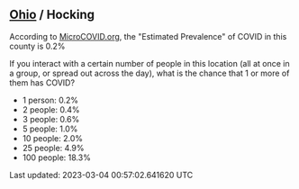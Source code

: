 
## [Ohio](/united-states/ohio) / Hocking

According to [MicroCOVID.org](http://microcovid.org),
the "Estimated Prevalence" of COVID in this county is 0.2%

If you interact with a certain number of people in this location
(all at once in a group, or spread out across the day), what is the chance that
1 or more of them has COVID?

- 1 person: 0.2%
- 2 people: 0.4%
- 3 people: 0.6%
- 5 people: 1.0%
- 10 people: 2.0%
- 25 people: 4.9%
- 100 people: 18.3%

Last updated: 2023-03-04 00:57:02.641620 UTC
